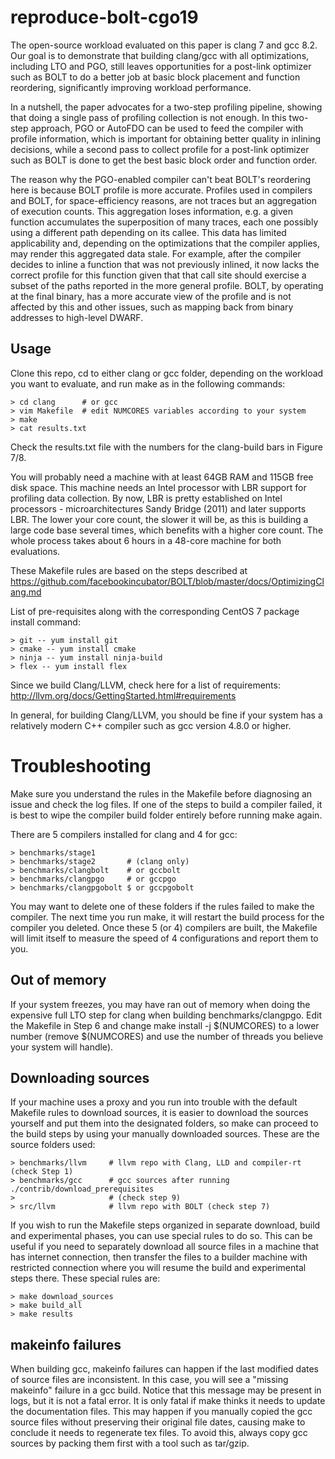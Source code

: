 # reproduce-bolt-cgo19

The open-source workload evaluated on this paper is clang 7 and gcc 8.2. Our goal is
to demonstrate that building clang/gcc with all optimizations, including LTO and
PGO, still leaves opportunities for a post-link optimizer such as BOLT to do
a better job at basic block placement and function reordering, significantly
improving workload performance.

In a nutshell, the paper advocates for a two-step profiling
pipeline, showing that doing a single pass of profiling collection is not
enough. In this two-step approach, PGO or AutoFDO can be used to feed the
compiler with profile information, which is important for obtaining better
quality in inlining decisions, while a second pass to collect profile for a
post-link optimizer such as BOLT is done to get the best basic block order
and function order.

The reason why the PGO-enabled compiler can't beat BOLT's reordering here is
because BOLT profile is more accurate. Profiles used in compilers and BOLT,
for space-efficiency reasons, are not traces but an aggregation of execution
counts. This aggregation loses information, e.g. a given function accumulates
the superposition of many traces, each one possibly using a different path
depending on its callee. This data has limited applicability and, depending on
the optimizations that the compiler applies, may render this aggregated data
stale. For example, after the compiler decides to inline a function that
was not previously inlined, it now lacks the correct profile for this function
given that that call site should exercise a subset of the paths reported
in the more general profile. BOLT, by operating at the final binary, has a
more accurate view of the profile and is not affected by this and other
issues, such as mapping back from binary addresses to high-level DWARF.

## Usage

Clone this repo, cd to either clang or gcc folder, depending on the workload
you want to evaluate, and run make as in the following commands:

```
> cd clang      # or gcc
> vim Makefile  # edit NUMCORES variables according to your system
> make
> cat results.txt
```

Check the results.txt file with the numbers for the clang-build bars in
Figure 7/8.

You will probably need a machine with at least 64GB RAM and 115GB free disk space.
This machine needs an Intel processor with LBR support for profiling data
collection. By now, LBR is pretty established on Intel processors -
microarchitectures Sandy Bridge (2011) and later supports LBR.
The lower your core count, the slower it will be, as this is building a large
code base several times, which benefits with a higher core count. The whole
process takes about 6 hours in a 48-core machine for both evaluations.

These Makefile rules are based on the steps described at
https://github.com/facebookincubator/BOLT/blob/master/docs/OptimizingClang.md

List of pre-requisites along with the corresponding CentOS 7 package install
command:

```
> git -- yum install git
> cmake -- yum install cmake
> ninja -- yum install ninja-build
> flex -- yum install flex
```

Since we build Clang/LLVM, check here for a list
of requirements: http://llvm.org/docs/GettingStarted.html#requirements

In general, for building Clang/LLVM, you should be fine if your system has a
relatively modern C++ compiler such as gcc version 4.8.0 or higher.

# Troubleshooting

Make sure you understand the rules in the Makefile before diagnosing an issue
and check the log files.
If one of the steps to build a compiler failed, it is best to wipe the compiler
build folder entirely before running make again.

There are 5 compilers installed for clang and 4 for gcc:

```
> benchmarks/stage1
> benchmarks/stage2       # (clang only)
> benchmarks/clangbolt    # or gccbolt
> benchmarks/clangpgo     # or gccpgo
> benchmarks/clangpgobolt $ or gccpgobolt
```

You may want to delete one of these folders if the rules failed to make the
compiler. The next time you run make, it will restart the build process for
the compiler you deleted. Once these 5 (or 4) compilers are built, the Makefile will limit
itself to measure the speed of 4 configurations and report them to you.

## Out of memory

If your system freezes, you may have ran out of memory when doing the expensive
full LTO step for clang when building benchmarks/clangpgo. Edit the Makefile
in Step 6 and change make install -j $(NUMCORES) to a lower number (remove
$(NUMCORES) and use the number of threads you believe your system will
handle).

## Downloading sources

If your machine uses a proxy and you run into trouble with the default Makefile
rules to download sources, it is easier to download the sources yourself and
put them into the designated folders, so make can proceed to the build steps by
using your manually downloaded sources. These are the source folders used:

```
> benchmarks/llvm     # llvm repo with Clang, LLD and compiler-rt (check Step 1)
> benchmarks/gcc      # gcc sources after running ./contrib/download_prerequisites
>                     # (check step 9)
> src/llvm            # llvm repo with BOLT (check step 7)
```

If you wish to run the Makefile steps organized in separate download, build and
experimental phases, you can use special rules to do so. This can be
useful if you need to separately download all source files in a machine that has internet
connection, then transfer the files to a builder machine with restricted connection
where you will resume the build and experimental steps there. These special rules are:

```
> make download_sources
> make build_all
> make results
```

## makeinfo failures

When building gcc, makeinfo failures can happen if the last modified dates of source files
are inconsistent. In this case, you will see a "missing makeinfo" failure in
a gcc build. Notice that this message may be present in logs, but it is not
a fatal error. It is only fatal if make thinks it needs to update the
documentation files. This may happen if you manually copied the gcc source files
without preserving their original file dates, causing make to conclude it needs
to regenerate tex files. To avoid this, always copy gcc sources by
packing them first with a tool such as tar/gzip.
